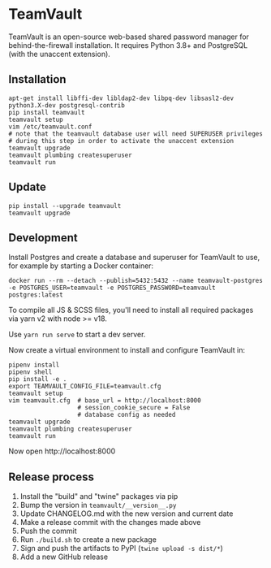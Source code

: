 # TeamVault

TeamVault is an open-source web-based shared password manager for behind-the-firewall installation. It requires Python 3.8+ and PostgreSQL (with the unaccent extension).

## Installation

	apt-get install libffi-dev libldap2-dev libpq-dev libsasl2-dev python3.X-dev postgresql-contrib
	pip install teamvault
	teamvault setup
	vim /etc/teamvault.conf
	# note that the teamvault database user will need SUPERUSER privileges
	# during this step in order to activate the unaccent extension
	teamvault upgrade
	teamvault plumbing createsuperuser
	teamvault run

## Update

	pip install --upgrade teamvault
	teamvault upgrade

## Development

Install Postgres and create a database and superuser for TeamVault to use, for example by starting a Docker container:

	docker run --rm --detach --publish=5432:5432 --name teamvault-postgres -e POSTGRES_USER=teamvault -e POSTGRES_PASSWORD=teamvault postgres:latest


To compile all JS & SCSS files, you'll need to install all required packages via yarn v2 with node >= v18.

Use ```yarn run serve``` to start a dev server.


Now create a virtual environment to install and configure TeamVault in:

	pipenv install
	pipenv shell
	pip install -e .
	export TEAMVAULT_CONFIG_FILE=teamvault.cfg
	teamvault setup
	vim teamvault.cfg  # base_url = http://localhost:8000
	                   # session_cookie_secure = False
	                   # database config as needed
	teamvault upgrade
	teamvault plumbing createsuperuser
	teamvault run

Now open http://localhost:8000

## Release process
1. Install the "build" and "twine" packages via pip
2. Bump the version in ```teamvault/__version__.py```
3. Update CHANGELOG.md with the new version and current date
4. Make a release commit with the changes made above
5. Push the commit
6. Run ```./build.sh``` to create a new package
7. Sign and push the artifacts to PyPI (```twine upload -s dist/*```)
8. Add a new GitHub release
